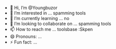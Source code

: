 - 👋 Hi, I’m @Youngbuzor
- 👀 I’m interested in ... spamming tools
- 🌱 I’m currently learning ... no
- 💞️ I’m looking to collaborate on ... spamming tools
- 📫 How to reach me ... toolsbase :Skpen
- 😄 Pronouns: ...
- ⚡ Fun fact: ...

<!---
Youngbuzor/Youngbuzor is a ✨ special ✨ repository because its `README.md` (this file) appears on your GitHub profile.
You can click the Preview link to take a look at your changes.
--->
